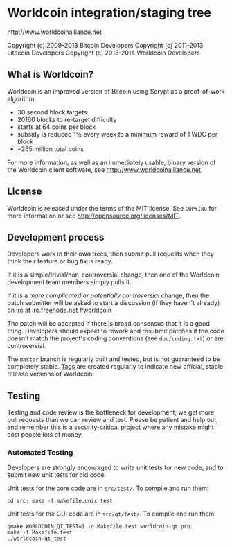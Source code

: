Worldcoin integration/staging tree
================================

http://www.worldcoinalliance.net

Copyright (c) 2009-2013 Bitcoin Developers
Copyright (c) 2011-2013 Litecoin Developers
Copyright (c) 2013-2014 Worldcoin Developers

What is Worldcoin?
----------------

Worldcoin is an improved version of Bitcoin using Scrypt as a proof-of-work algorithm.
 - 30 second block targets
 - 20160 blocks to re-target difficulty
 - starts at 64 coins per block
 - subsidy is reduced 1% every week to a minimum reward of 1 WDC per block
 - ~265 million total coins


For more information, as well as an immediately usable, binary version of
the Worldcoin client software, see http://www.worldcoinalliance.net.

License
-------

Worldcoin is released under the terms of the MIT license. See `COPYING` for more
information or see http://opensource.org/licenses/MIT.

Development process
-------------------

Developers work in their own trees, then submit pull requests when they think
their feature or bug fix is ready.

If it is a simple/trivial/non-controversial change, then one of the Worldcoin
development team members simply pulls it.

If it is a *more complicated or potentially controversial* change, then the patch
submitter will be asked to start a discussion (if they haven't already) on irc at
irc.freenode.net #worldcoin

The patch will be accepted if there is broad consensus that it is a good thing.
Developers should expect to rework and resubmit patches if the code doesn't
match the project's coding conventions (see `doc/coding.txt`) or are
controversial.

The `master` branch is regularly built and tested, but is not guaranteed to be
completely stable. [Tags](https://github.com/bitcoin/bitcoin/tags) are created
regularly to indicate new official, stable release versions of Worldcoin.

Testing
-------

Testing and code review is the bottleneck for development; we get more pull
requests than we can review and test. Please be patient and help out, and
remember this is a security-critical project where any mistake might cost people
lots of money.

### Automated Testing

Developers are strongly encouraged to write unit tests for new code, and to
submit new unit tests for old code.

Unit tests for the core code are in `src/test/`. To compile and run them:

    cd src; make -f makefile.unix test

Unit tests for the GUI code are in `src/qt/test/`. To compile and run them:

    qmake WORLDCOIN_QT_TEST=1 -o Makefile.test worldcoin-qt.pro
    make -f Makefile.test
    ./worldcoin-qt_test

